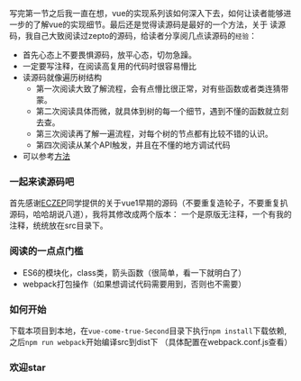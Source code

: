 写完第一节之后我一直在想，vue的实现系列该如何深入下去，如何让读者能够进一步的了解vue的实现细节。最后还是觉得读源码是最好的一个方法，关于
读源码，我自己大致阅读过zepto的源码，给读者分享阅几点读源码的`经验`：<br>
* 首先心态上不要畏惧源码，放平心态，切勿急躁。
* 一定要写注释，在阅读高复用的代码时很容易懵比
* 读源码就像遍历树结构
    * 第一次阅读大致了解流程，会有点懵比很正常，对有些函数或者类连猜带蒙。    
    * 第二次阅读具体而微，就具体到树的每一个细节，遇到不懂的函数就立刻去查。
    * 第三次阅读再了解一遍流程，对每个树的节点都有比较不错的认识。
    * 第四次阅读从某个API触发，并且在不懂的地方调试代码<br>
* 可以参考[方法](http://blog.csdn.net/ilyfeng1314/article/details/7452326)
### 一起来读源码吧
首先感谢[ECZEP](https://github.com/ECIZEP)同学提供的关于vue1早期的源码（不要重复造轮子，不要重复扒源码，哈哈胡说八道），我将其修改成两个版本：
一个是原版无注释，一个有我的注释，统统放在src目录下。
### 阅读的一点点门槛
* ES6的模块化，class类，箭头函数（很简单，看一下就明白了）
* webpack打包操作（如果想调试代码需要用到，否则也不需要）
### 如何开始
下载本项目到本地，在`vue-come-true-Second`目录下执行`npm install`下载依赖,之后`npm run webpack`开始编译src到dist下
（具体配置在webpack.conf.js查看）
### 欢迎star
